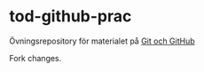 # tod-github-prac

Övningsrepository för materialet på [Git och GitHub](https://github.com/jensnti/tod-github)

Fork changes.
